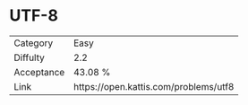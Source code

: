 # UTF-8

<table>
    <tr>
        <td>Category</td>
        <td>Easy</td>
    </tr>
    <tr>
        <td>Diffulty</td>
        <td>2.2</td>
    </tr>
    <tr>
        <td>Acceptance</td>
        <td>43.08 %</td>
    </tr>
    <tr>
        <td>Link</td>
        <td>https://open.kattis.com/problems/utf8</td>
    </tr>
</table>